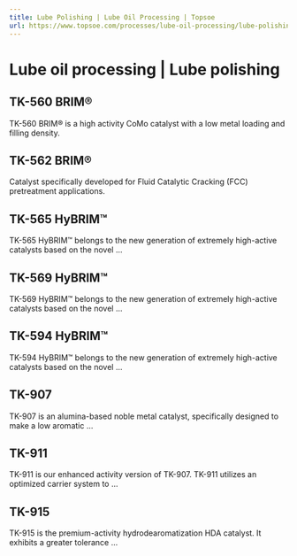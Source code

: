 ```yaml
---
title: Lube Polishing | Lube Oil Processing | Topsoe
url: https://www.topsoe.com/processes/lube-oil-processing/lube-polishing#main-content
---
```


# Lube oil processing | Lube polishing

## TK-560 BRIM®

TK-560 BRIM® is a high activity CoMo catalyst with a low metal loading and filling density.

## TK-562 BRIM®

Catalyst specifically developed for Fluid Catalytic Cracking (FCC) pretreatment applications.

## TK-565 HyBRIM™

TK-565 HyBRIM™ belongs to the new generation of extremely high-active catalysts based on the novel ...

## TK-569 HyBRIM™

TK-569 HyBRIM™ belongs to the new generation of extremely high-active catalysts based on the novel ...

## TK-594 HyBRIM™

TK-594 HyBRIM™ belongs to the new generation of extremely high-active catalysts based on the novel ...

## TK-907

TK-907 is an alumina-based noble metal catalyst, specifically designed to make a low aromatic ...

## TK-911

TK-911 is our enhanced activity version of TK-907. TK-911 utilizes an optimized carrier system to ...

## TK-915

TK-915 is the premium-activity hydrodearomatization HDA catalyst. It exhibits a greater tolerance ...